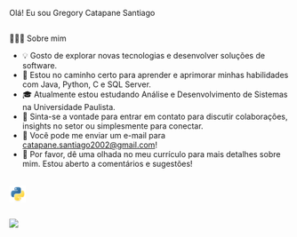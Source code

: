 Olá! Eu sou Gregory Catapane Santiago
##
👩🏻‍💻 Sobre mim
- 💡 Gosto de explorar novas tecnologias e desenvolver soluções de software.
- 🌱 Estou no caminho certo para aprender e aprimorar minhas habilidades com Java, Python, C e SQL Server.
- 🎓 Atualmente estou estudando Análise e Desenvolvimento de Sistemas na Universidade Paulista.
- 💭 Sinta-se a vontade para entrar em contato para discutir colaborações, insights no setor ou simplesmente para conectar.
- 📧 Você pode me enviar um e-mail para catapane.santiago2002@gmail.com!
- 📄 Por favor, dê uma olhada no meu currículo para mais detalhes sobre mim. Estou aberto a comentários e sugestões!

<div style="display: inline_block"><br>
  <img align="center" alt="Rafa-Python" height="30" width="30" src="https://raw.githubusercontent.com/devicons/devicon/master/icons/python/python-original.svg">

##
  <a href="https://www.linkedin.com/in/gregorycatapane/" target="_blank"><img src="https://img.shields.io/badge/-LinkedIn-%230077B5?style=for-the-badge&logo=linkedin&logoColor=white" target="_blank"></a> 
